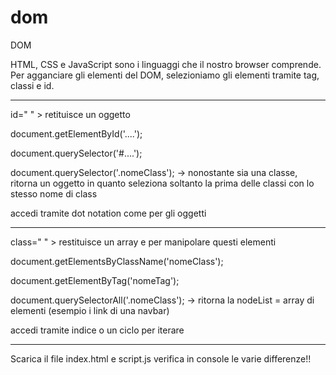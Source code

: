 # dom
DOM 

HTML, CSS e JavaScript sono i linguaggi che il nostro browser comprende. 
Per agganciare gli elementi del DOM, selezioniamo gli elementi tramite tag, classi e id.

------------

id=" " > retituisce un oggetto

document.getElementById('....');

document.querySelector('#....');

document.querySelector('.nomeClass'); -> nonostante sia una classe, ritorna un oggetto in quanto seleziona soltanto la prima delle classi con lo stesso nome di class

 accedi tramite dot notation come per gli oggetti

--------------

class=" " > restituisce un array e per manipolare questi elementi

document.getElementsByClassName('nomeClass');

document.getElementByTag('nomeTag');

document.querySelectorAll('.nomeClass'); -> ritorna la nodeList = array di elementi (esempio i link di una navbar)

 accedi tramite indice o un ciclo per iterare

--------------

Scarica il file index.html e script.js verifica in console le varie differenze!!
